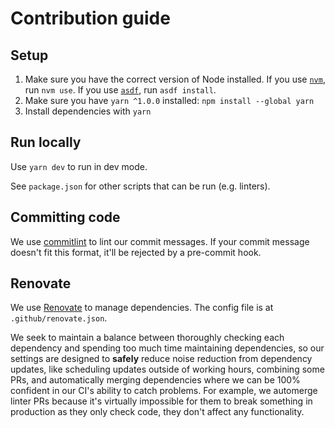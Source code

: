 # Contribution guide

## Setup

1. Make sure you have the correct version of Node installed. If you use [`nvm`](https://github.com/nvm-sh/nvm), run `nvm use`. If you use [`asdf`](https://github.com/asdf-vm/asdf), run `asdf install`.
1. Make sure you have `yarn ^1.0.0` installed: `npm install --global yarn`
1. Install dependencies with `yarn`

## Run locally

Use `yarn dev` to run in dev mode.

See `package.json` for other scripts that can be run (e.g. linters).

## Committing code

We use [commitlint](https://github.com/conventional-changelog/commitlint) to lint our commit messages. If your commit message doesn't fit this format, it'll be rejected by a pre-commit hook.

## Renovate

We use [Renovate](https://www.mend.io/free-developer-tools/renovate/) to manage dependencies. The config file is at `.github/renovate.json`.

We seek to maintain a balance between thoroughly checking each dependency and spending too much time maintaining dependencies, so our settings are designed to **safely** reduce noise reduction from dependency updates, like scheduling updates outside of working hours, combining some PRs, and automatically merging dependencies where we can be 100% confident in our CI's ability to catch problems. For example, we automerge linter PRs because it's virtually impossible for them to break something in production as they only check code, they don't affect any functionality.
